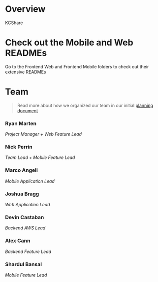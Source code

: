 # Overview
KCShare

# Check out the Mobile and Web READMEs
Go to the Frontend Web and Frontend Mobile folders to check out their extensive READMEs

# Team
> Read more about how we organized our team in our initial [planning document](deliverables/deliverable-1/planning.md)

### Ryan Marten
_Project Manager + Web Feature Lead_

### Nick Perrin
_Team Lead + Mobile Feature Lead_

### Marco Angeli 
_Mobile Application Lead_

### Joshua Bragg
_Web Application Lead_

### Devin Castaban
_Backend AWS Lead_

### Alex Cann
_Backend Feature Lead_

### Shardul Bansal
_Mobile Feature Lead_


